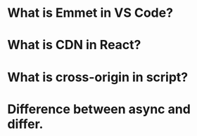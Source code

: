 # What is Emmet in VS Code?

# What is CDN in React?

# What is cross-origin in script?

# Difference between async and differ.


